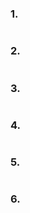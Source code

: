 ### 1.

```sql
```

### 2.

```sql
```
### 3.

```sql
```

### 4.

```sql
```
### 5.

```sql
```

### 6.

```sql
```
